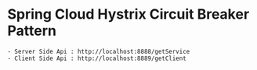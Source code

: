 # Spring Cloud Hystrix Circuit Breaker Pattern 
	- Server Side Api : http://localhost:8888/getService
    - Client Side Api : http://localhost:8889/getClient
